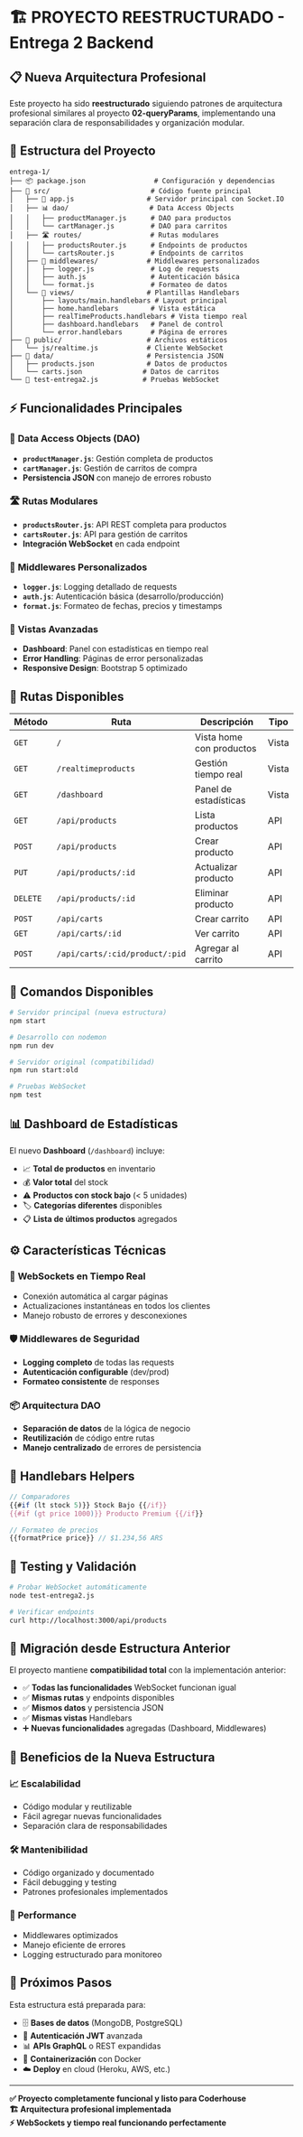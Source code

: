 # 🏗️ PROYECTO REESTRUCTURADO - Entrega 2 Backend

## 📋 Nueva Arquitectura Profesional

Este proyecto ha sido **reestructurado** siguiendo patrones de arquitectura profesional similares al proyecto **02-queryParams**, implementando una separación clara de responsabilidades y organización modular.

## 🎯 Estructura del Proyecto

```
entrega-1/
├── 📦 package.json                 # Configuración y dependencias
├── 🚀 src/                         # Código fuente principal
│   ├── 🎯 app.js                  # Servidor principal con Socket.IO
│   ├── 📊 dao/                    # Data Access Objects
│   │   ├── productManager.js      # DAO para productos
│   │   └── cartManager.js         # DAO para carritos
│   ├── 🛣️ routes/                 # Rutas modulares
│   │   ├── productsRouter.js      # Endpoints de productos
│   │   └── cartsRouter.js         # Endpoints de carritos
│   ├── 🔧 middlewares/            # Middlewares personalizados
│   │   ├── logger.js              # Log de requests
│   │   ├── auth.js                # Autenticación básica
│   │   └── format.js              # Formateo de datos
│   └── 🎨 views/                  # Plantillas Handlebars
│       ├── layouts/main.handlebars # Layout principal
│       ├── home.handlebars        # Vista estática
│       ├── realTimeProducts.handlebars # Vista tiempo real
│       ├── dashboard.handlebars   # Panel de control
│       └── error.handlebars       # Página de errores
├── 🎨 public/                     # Archivos estáticos
│   └── js/realtime.js            # Cliente WebSocket
├── 💾 data/                       # Persistencia JSON
│   ├── products.json             # Datos de productos
│   └── carts.json               # Datos de carritos
└── 🧪 test-entrega2.js           # Pruebas WebSocket
```

## ⚡ Funcionalidades Principales

### 🎯 **Data Access Objects (DAO)**

- **`productManager.js`**: Gestión completa de productos
- **`cartManager.js`**: Gestión de carritos de compra
- **Persistencia JSON** con manejo de errores robusto

### 🛣️ **Rutas Modulares**

- **`productsRouter.js`**: API REST completa para productos
- **`cartsRouter.js`**: API para gestión de carritos
- **Integración WebSocket** en cada endpoint

### 🔧 **Middlewares Personalizados**

- **`logger.js`**: Logging detallado de requests
- **`auth.js`**: Autenticación básica (desarrollo/producción)
- **`format.js`**: Formateo de fechas, precios y timestamps

### 🎨 **Vistas Avanzadas**

- **Dashboard**: Panel con estadísticas en tiempo real
- **Error Handling**: Páginas de error personalizadas
- **Responsive Design**: Bootstrap 5 optimizado

## 🚀 Rutas Disponibles

| Método   | Ruta                           | Descripción              | Tipo  |
| -------- | ------------------------------ | ------------------------ | ----- |
| `GET`    | `/`                            | Vista home con productos | Vista |
| `GET`    | `/realtimeproducts`            | Gestión tiempo real      | Vista |
| `GET`    | `/dashboard`                   | Panel de estadísticas    | Vista |
| `GET`    | `/api/products`                | Lista productos          | API   |
| `POST`   | `/api/products`                | Crear producto           | API   |
| `PUT`    | `/api/products/:id`            | Actualizar producto      | API   |
| `DELETE` | `/api/products/:id`            | Eliminar producto        | API   |
| `POST`   | `/api/carts`                   | Crear carrito            | API   |
| `GET`    | `/api/carts/:id`               | Ver carrito              | API   |
| `POST`   | `/api/carts/:cid/product/:pid` | Agregar al carrito       | API   |

## 🔧 Comandos Disponibles

```bash
# Servidor principal (nueva estructura)
npm start

# Desarrollo con nodemon
npm run dev

# Servidor original (compatibilidad)
npm run start:old

# Pruebas WebSocket
npm test
```

## 📊 Dashboard de Estadísticas

El nuevo **Dashboard** (`/dashboard`) incluye:

- 📈 **Total de productos** en inventario
- 💰 **Valor total** del stock
- ⚠️ **Productos con stock bajo** (< 5 unidades)
- 🏷️ **Categorías diferentes** disponibles
- 📋 **Lista de últimos productos** agregados

## ⚙️ Características Técnicas

### 🔄 **WebSockets en Tiempo Real**

- Conexión automática al cargar páginas
- Actualizaciones instantáneas en todos los clientes
- Manejo robusto de errores y desconexiones

### 🛡️ **Middlewares de Seguridad**

- **Logging completo** de todas las requests
- **Autenticación configurable** (dev/prod)
- **Formateo consistente** de responses

### 📦 **Arquitectura DAO**

- **Separación de datos** de la lógica de negocio
- **Reutilización** de código entre rutas
- **Manejo centralizado** de errores de persistencia

## 🎨 **Handlebars Helpers**

```javascript
// Comparadores
{{#if (lt stock 5)}} Stock Bajo {{/if}}
{{#if (gt price 1000)}} Producto Premium {{/if}}

// Formateo de precios
{{formatPrice price}} // $1.234,56 ARS
```

## 🧪 Testing y Validación

```bash
# Probar WebSocket automáticamente
node test-entrega2.js

# Verificar endpoints
curl http://localhost:3000/api/products
```

## 🔄 Migración desde Estructura Anterior

El proyecto mantiene **compatibilidad total** con la implementación anterior:

- ✅ **Todas las funcionalidades** WebSocket funcionan igual
- ✅ **Mismas rutas** y endpoints disponibles
- ✅ **Mismos datos** y persistencia JSON
- ✅ **Mismas vistas** Handlebars
- ➕ **Nuevas funcionalidades** agregadas (Dashboard, Middlewares)

## 🎯 Beneficios de la Nueva Estructura

### 📈 **Escalabilidad**

- Código modular y reutilizable
- Fácil agregar nuevas funcionalidades
- Separación clara de responsabilidades

### 🛠️ **Mantenibilidad**

- Código organizado y documentado
- Fácil debugging y testing
- Patrones profesionales implementados

### 🚀 **Performance**

- Middlewares optimizados
- Manejo eficiente de errores
- Logging estructurado para monitoreo

## 📝 Próximos Pasos

Esta estructura está preparada para:

- 🗄️ **Bases de datos** (MongoDB, PostgreSQL)
- 🔐 **Autenticación JWT** avanzada
- 📊 **APIs GraphQL** o REST expandidas
- 🐳 **Containerización** con Docker
- ☁️ **Deploy** en cloud (Heroku, AWS, etc.)

---

**✅ Proyecto completamente funcional y listo para Coderhouse**  
**🏗️ Arquitectura profesional implementada**  
**⚡ WebSockets y tiempo real funcionando perfectamente**
